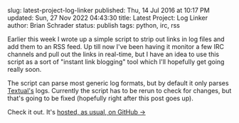 slug: latest-project-log-linker
published: Thu, 14 Jul 2016 at 10:17 PM
updated: Sun, 27 Nov 2022 04:43:30 
title: Latest Project: Log Linker  
author: Brian Schrader
status: publish
tags: python, irc, rss

Earlier this week I wrote up a simple script to strip out links in log files 
and add them to an RSS feed. Up till now I've been having it monitor a few 
IRC channels and pull out the links in real-time, but I have an idea to use 
this script as a sort of "instant link blogging" tool which I'll hopefully 
get going really soon. 

The script can parse most generic log formats, but by default it only parses
[Textual's][tx] logs. Currently the script has to be rerun to check for
changes, but that's going to be fixed (hopefully right after this post goes
up). 

Check it out. It's [hosted, as usual, on GitHub &#8594;][gh] 

[tx]: https://textualapp.com
[gh]: https://github.com/Sonictherocketman/link-feed-generator
